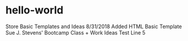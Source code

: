 # hello-world
Store Basic Templates and Ideas
8/31/2018 Added HTML Basic Template
Sue J. Stevens' Bootcamp Class + Work Ideas
Test Line 5
